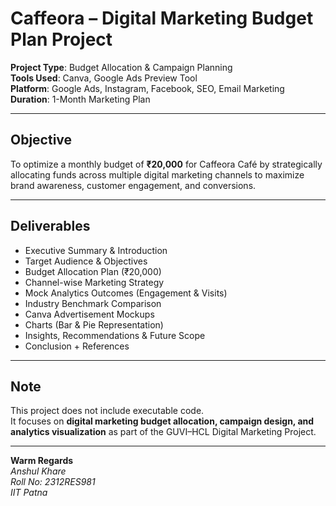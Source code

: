 # Caffeora – Digital Marketing Budget Plan Project  

**Project Type**: Budget Allocation & Campaign Planning  
**Tools Used**: Canva, Google Ads Preview Tool  
**Platform**: Google Ads, Instagram, Facebook, SEO, Email Marketing  
**Duration**: 1-Month Marketing Plan  

---

## Objective  
To optimize a monthly budget of **₹20,000** for Caffeora Café by strategically allocating funds across multiple digital marketing channels to maximize brand awareness, customer engagement, and conversions.  

---

## Deliverables  
- Executive Summary & Introduction  
- Target Audience & Objectives  
- Budget Allocation Plan (₹20,000)  
- Channel-wise Marketing Strategy  
- Mock Analytics Outcomes (Engagement & Visits)  
- Industry Benchmark Comparison  
- Canva Advertisement Mockups  
- Charts (Bar & Pie Representation)  
- Insights, Recommendations & Future Scope  
- Conclusion + References  

---

## Note  
This project does not include executable code.  
It focuses on **digital marketing budget allocation, campaign design, and analytics visualization** as part of the GUVI–HCL Digital Marketing Project.  

---

**Warm Regards**  
*Anshul Khare*  
*Roll No: 2312RES981*  
*IIT Patna*  



